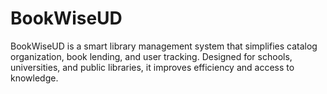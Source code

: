 # BookWiseUD
BookWiseUD is a smart library management system that simplifies catalog organization, book lending, and user tracking. Designed for schools, universities, and public libraries, it improves efficiency and access to knowledge.
